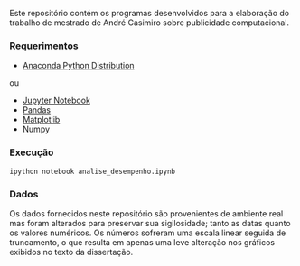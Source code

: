 
Este repositório contém os programas desenvolvidos para a elaboração do trabalho de mestrado de André Casimiro sobre publicidade computacional.

### Requerimentos

 - [Anaconda Python Distribution](https://www.continuum.io/why-anaconda)

ou

 - [Jupyter Notebook](http://jupyter.org/)
 - [Pandas](http://pandas.pydata.org/)
 - [Matplotlib](http://matplotlib.org/)
 - [Numpy](http://www.numpy.org/)

### Execução

```
ipython notebook analise_desempenho.ipynb
```

### Dados

Os dados fornecidos neste repositório são provenientes de ambiente real mas foram alterados para preservar sua sigilosidade; tanto as datas quanto os valores numéricos. Os números sofreram uma escala linear seguida de truncamento, o que resulta em apenas uma leve alteração nos gráficos exibidos no texto da dissertação.
